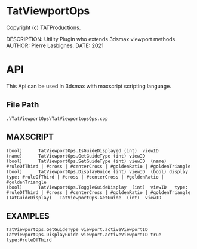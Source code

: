 # TatViewportOps

Copyright (c) TATProductions.

DESCRIPTION: Utility Plugin who extends 3dsmax viewport methods.
AUTHOR: Pierre Lasbignes.
DATE: 2021

# API

This Api can be used in 3dsmax with maxscript scripting language.

## File Path 
	.\TatViewportOps\TatViewportopsOps.cpp

## MAXSCRIPT

	(bool)		TatViewportOps.IsGuideDisplayed (int)  viewID 
	(name)		TatViewportOps.GetGuideType (int) viewID
	(bool)		TatViewportOps.SetGuideType (int) viewID  (name)  #ruleOfThird | #cross | #centerCross | #goldenRatio | #goldenTriangle 
	(bool)		TatViewportOps.DisplayGuide (int) viewID  (bool) display  type: #ruleOfThird | #cross | #centerCross | #goldenRatio | #goldenTriangle 
	(bool)		TatViewportOps.ToggleGuideDisplay  (int)  viewID   type: #ruleOfThird | #cross | #centerCross | #goldenRatio | #goldenTriangle 
	(TatGuideDisplay)	TatViewportOps.GetGuide  (int)  viewID 

## EXAMPLES
	TatViewportOps.GetGuideType viewport.activeViewportID
	TatViewportOps.DisplayGuide viewport.activeViewportID true type:#ruleOfThird

